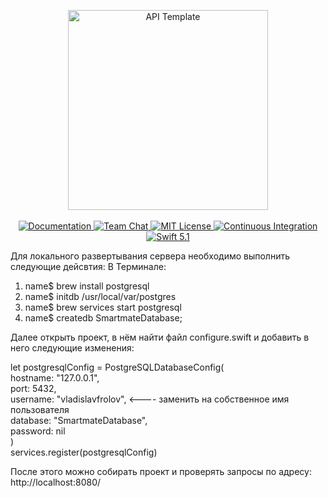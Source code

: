<p align="center">
    <img src="https://user-images.githubusercontent.com/1342803/36623515-7293b4ec-18d3-11e8-85ab-4e2f8fb38fbd.png" width="320" alt="API Template">
    <br>
    <br>
    <a href="http://docs.vapor.codes/3.0/">
        <img src="http://img.shields.io/badge/read_the-docs-2196f3.svg" alt="Documentation">
    </a>
    <a href="https://discord.gg/vapor">
        <img src="https://img.shields.io/discord/431917998102675485.svg" alt="Team Chat">
    </a>
    <a href="LICENSE">
        <img src="http://img.shields.io/badge/license-MIT-brightgreen.svg" alt="MIT License">
    </a>
    <a href="https://circleci.com/gh/vapor/api-template">
        <img src="https://circleci.com/gh/vapor/api-template.svg?style=shield" alt="Continuous Integration">
    </a>
    <a href="https://swift.org">
        <img src="http://img.shields.io/badge/swift-5.1-brightgreen.svg" alt="Swift 5.1">
    </a>
</p>

Для локального развертывания сервера необходимо выполнить следующие дейсвтия:
В Терминале:
1. name$ brew install postgresql
2. name$ initdb /usr/local/var/postgres
3. name$ brew services start postgresql
4. name$ createdb SmartmateDatabase;

Далее открыть проект, в нём найти файл configure.swift и добавить в него следующие изменения:

let postgresqlConfig = PostgreSQLDatabaseConfig( <br />
    hostname: "127.0.0.1", <br />
    port: 5432, <br />
    username: "vladislavfrolov", <---- заменить на собственное имя пользователя <br />
    database: "SmartmateDatabase", <br />
    password: nil <br />
) <br />
services.register(postgresqlConfig)
  
После этого можно собирать проект и проверять запросы по адресу: http://localhost:8080/
